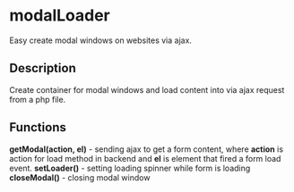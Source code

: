 # modalLoader
Easy create modal windows on websites via ajax.

## Description
Create container for modal windows and load content into via ajax request from a php file.

## Functions
**getModal(action, el)** - sending ajax to get a form content, where **action** is action for load method in backend and **el** is element that fired a form load event.
**setLoader()** - setting loading spinner while form is loading
**closeModal()** - closing modal window
